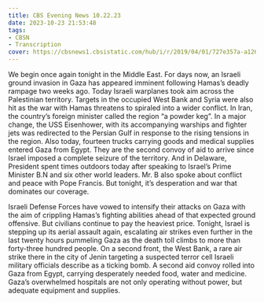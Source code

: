 ```yaml
---
title: CBS Evening News 10.22.23
date: 2023-10-23 21:53:48
tags:
- CBSN
- Transcription
cover: https://cbsnews1.cbsistatic.com/hub/i/r/2019/04/01/727e357a-a126-4138-a2c5-4d3222669d57/thumbnail/640x360/3ff2761028dc5c65cc4f07acd54bcd5c/cbsn2-logo-1920x1080.jpg
---
```

We begin once again tonight in the Middle East. For days now, an Israeli ground invasion in Gaza has appeared imminent following Hamas’s deadly rampage two weeks ago. Today Israeli warplanes took aim across the Palestinian territory. Targets in the occupied West Bank and Syria were also hit as the war with Hamas threatens to spiraled into a wider conflict. In Iran, the country’s foreign minister called the region “a powder keg”. In a major change, the USS Eisenhower, with its accompanying warships and fighter jets was redirected to the Persian Gulf in response to the rising tensions in the region. Also today, fourteen trucks carrying goods and medical supplies entered Gaza from Egypt. They are the second convoy of aid to arrive since Israel imposed a complete seizure of the territory. And in Delaware, President spent times outdoors today after speaking to Israel’s Prime Minister B.N and six other world leaders. Mr. B also spoke about conflict and peace with Pope Francis. But tonight, it’s desperation and war that dominates our coverage. 

Israeli Defense Forces have vowed to intensify their attacks on Gaza with the aim of crippling Hamas’s fighting abilities ahead of that expected ground offensive. But civilians continue to pay the heaviest price. Tonight, Israel is stepping up its aerial assault again, escalating air strikes even further in the last twenty hours pummeling Gaza as the death toll climbs to more than forty-three hundred people. On a second front, the West Bank, a rare air strike there in the city of Jenin targeting a suspected terror cell Israeli military officials describe as a ticking bomb. A second aid convoy rolled into Gaza from Egypt, carrying desperately needed food, water and medicine. Gaza’s overwhelmed hospitals are not only operating without power, but adequate equipment and supplies.  
